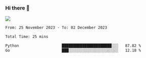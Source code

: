 ### Hi there 👋️

![](https://komarev.com/ghpvc/?username=Loner1024)

<!--START_SECTION:waka-->

```txt
From: 25 November 2023 - To: 02 December 2023

Total Time: 25 mins

Python                   ██████████████████████░░░   87.82 %
Go                       ███░░░░░░░░░░░░░░░░░░░░░░   12.18 %
```

<!--END_SECTION:waka-->



